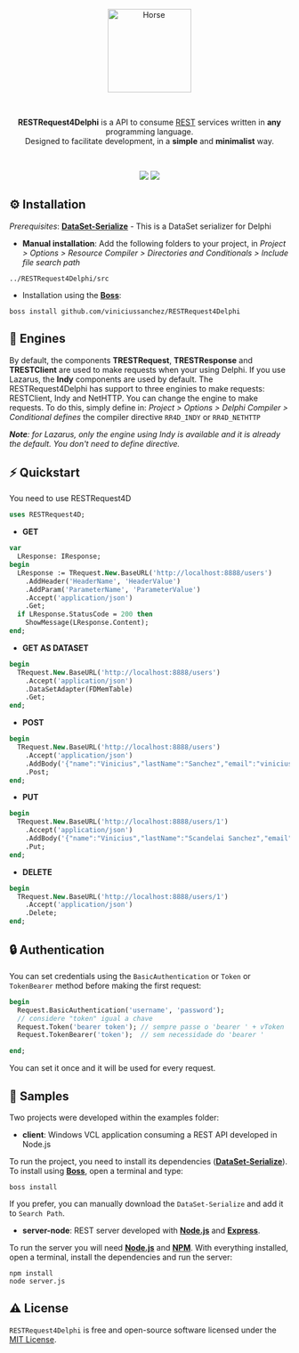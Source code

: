 <p align="center">
  <a href="https://github.com/viniciussanchez/RESTRequest4Delphi/blob/master/img/logo.png">
    <img alt="Horse" height="150" src="https://github.com/viniciussanchez/RESTRequest4Delphi/blob/master/img/logo.png">
  </a>  
</p><br>
<p align="center">
  <b>RESTRequest4Delphi</b> is a API to consume <a href="https://en.wikipedia.org/wiki/Representational_state_transfer">REST</a> services written in <b>any</b> programming language.<br>Designed to facilitate development, in a <b>simple</b> and <b>minimalist</b> way.
 
</p><br>
<p align="center">
  <img src="https://img.shields.io/github/v/release/viniciussanchez/RESTRequest4Delphi?style=flat-square">
  <img src="https://img.shields.io/github/stars/viniciussanchez/RESTRequest4Delphi?style=flat-square">
</p>
 
## ⚙️ Installation 

*Prerequisites*: [**DataSet-Serialize**](https://github.com/viniciussanchez/dataset-serialize) - This is a DataSet serializer for Delphi

* **Manual installation**: Add the following folders to your project, in *Project > Options > Resource Compiler > Directories and Conditionals > Include file search path*

```
../RESTRequest4Delphi/src
```

* Installation using the [**Boss**](https://github.com/HashLoad/boss):

```
boss install github.com/viniciussanchez/RESTRequest4Delphi
```

## 🔰 Engines

By default, the components **TRESTRequest**, **TRESTResponse** and **TRESTClient** are used to make requests when your using Delphi. If you use Lazarus, the **Indy** components are used by default. The RESTRequest4Delphi has support to three enginies to make requests: RESTClient, Indy and NetHTTP. You can change the engine to make requests. To do this, simply define in: *Project > Options > Delphi Compiler > Conditional defines* the compiler directive `RR4D_INDY` or `RR4D_NETHTTP`

***Note**: for Lazarus, only the engine using Indy is available and it is already the default. You don't need to define directive.*

## ⚡️ Quickstart

You need to use RESTRequest4D

```pascal
uses RESTRequest4D;
```

* **GET**

```pascal
var
  LResponse: IResponse;
begin
  LResponse := TRequest.New.BaseURL('http://localhost:8888/users')
    .AddHeader('HeaderName', 'HeaderValue')
    .AddParam('ParameterName', 'ParameterValue')
    .Accept('application/json')
    .Get;
  if LResponse.StatusCode = 200 then
    ShowMessage(LResponse.Content);
end;
``` 

* **GET AS DATASET**

```pascal
begin
  TRequest.New.BaseURL('http://localhost:8888/users')
    .Accept('application/json')
    .DataSetAdapter(FDMemTable)
    .Get;
end;
``` 

* **POST**

```pascal
begin
  TRequest.New.BaseURL('http://localhost:8888/users')
    .Accept('application/json')
    .AddBody('{"name":"Vinicius","lastName":"Sanchez","email":"viniciuss.sanchez@gmail.com"}')
    .Post;
end;
```

* **PUT**

```pascal
begin
  TRequest.New.BaseURL('http://localhost:8888/users/1')
    .Accept('application/json')
    .AddBody('{"name":"Vinicius","lastName":"Scandelai Sanchez","email":"viniciuss.sanchez@gmail.com"}')
    .Put;
end;
``` 

* **DELETE**

```pascal
begin
  TRequest.New.BaseURL('http://localhost:8888/users/1')
    .Accept('application/json')
    .Delete;
end;
```

## 🔒 Authentication

You can set credentials using the `BasicAuthentication` or `Token` or `TokenBearer` method before making the first request:

```pascal
begin
  Request.BasicAuthentication('username', 'password');
  // considere "token" igual a chave
  Request.Token('bearer token'); // sempre passe o 'bearer ' + vToken
  Request.TokenBearer('token');  // sem necessidade do 'bearer ' 

end;
```
You can set it once and it will be used for every request.

## 📝 Samples

Two projects were developed within the examples folder:

* **client**: Windows VCL application consuming a REST API developed in Node.js

To run the project, you need to install its dependencies ([**DataSet-Serialize**](https://github.com/viniciussanchez/dataset-serialize)). To install using [**Boss**](https://github.com/HashLoad/boss), open a terminal and type:

```
boss install
```
If you prefer, you can manually download the `DataSet-Serialize` and add it to `Search Path`.

* **server-node**: REST server developed with [**Node.js**](https://nodejs.org/en/) and [**Express**](https://expressjs.com/). 

To run the server you will need [**Node.js**](https://nodejs.org/en/) and [**NPM**](https://www.npmjs.com/). With everything installed, open a terminal, install the dependencies and run the server:
```
npm install
node server.js
```

## ⚠️ License

`RESTRequest4Delphi` is free and open-source software licensed under the [MIT License](https://github.com/viniciussanchez/RESTRequest4Delphi/blob/master/LICENSE). 

